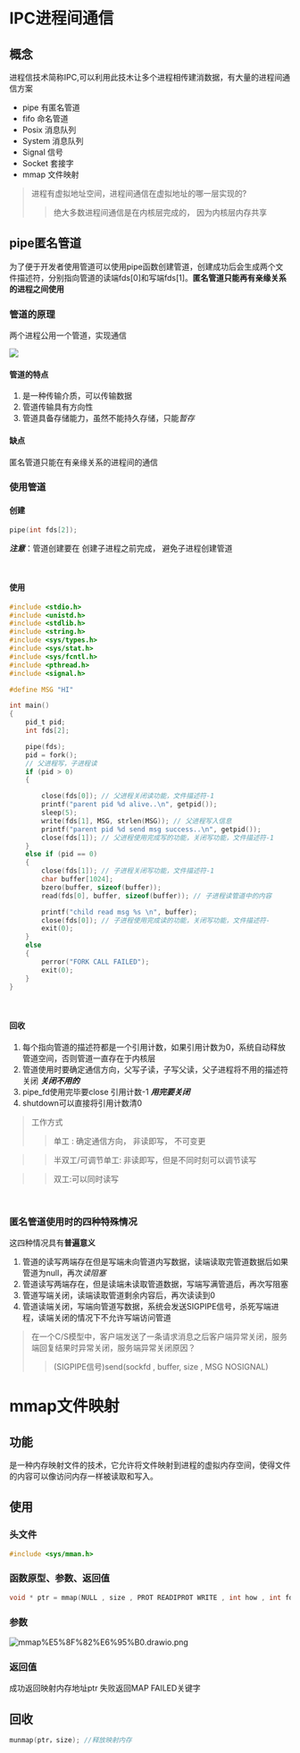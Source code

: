 # IPC进程间通信

## 概念

进程信技术简称IPC,可以利用此技木让多个进程相传建消数据，有大量的进程间通信方案

* pipe 有匿名管道
* fifo 命名管道
* Posix 消息队列
* System 消息队列
* Signal 信号
* Socket 套接字
* mmap 文件映射

>进程有虚拟地址空间，进程间通信在虚拟地址的哪一层实现的?
>>绝大多数进程间通信是在内核层完成的， 因为内核层内存共享

## pipe匿名管道

为了便于开发者使用管道可以使用pipe函数创建管道，创建成功后会生成两个文件描述符，分别指向管道的读端fds[0]和写端fds[1]。**匿名管道只能再有亲缘关系的进程之间使用**

### 管道的原理

两个进程公用一个管道，实现通信

![](https://liuhao-aliyun-oss.oss-cn-beijing.aliyuncs.com/1686717339460.png)

#### 管道的特点

1. 是一种传输介质，可以传输数据
2. 管道传输具有方向性
3. 管道具备存储能力，虽然不能持久存储，只能*暂存*

#### 缺点

匿名管道只能在有亲缘关系的进程间的通信

### 使用管道

#### 创建

```C
pipe(int fds[2]);
```

***注意***：管道创建要在 创建子进程之前完成， 避免子进程创建管道

<br>

#### 使用

```C
#include <stdio.h>
#include <unistd.h>
#include <stdlib.h>
#include <string.h>
#include <sys/types.h>
#include <sys/stat.h>
#include <sys/fcntl.h>
#include <pthread.h>
#include <signal.h>

#define MSG "HI"

int main()
{
    pid_t pid;
    int fds[2];

    pipe(fds);
    pid = fork();
    // 父进程写，子进程读
    if (pid > 0)
    {

        close(fds[0]); // 父进程关闭读功能，文件描述符-1
        printf("parent pid %d alive..\n", getpid());
        sleep(5);
        write(fds[1], MSG, strlen(MSG)); // 父进程写入信息
        printf("parent pid %d send msg success..\n", getpid());
        close(fds[1]); // 父进程使用完成写的功能，关闭写功能，文件描述符-1
    }
    else if (pid == 0)
    {
        close(fds[1]); // 子进程关闭写功能，文件描述符-1
        char buffer[1024];
        bzero(buffer, sizeof(buffer));
        read(fds[0], buffer, sizeof(buffer)); // 子进程读管道中的内容

        printf("child read msg %s \n", buffer);
        close(fds[0]); // 子进程使用完成读的功能，关闭写功能，文件描述符-
        exit(0);
    }
    else
    {
        perror("FORK CALL FAILED");
        exit(0);
    }
}
```

<br>

#### 回收

1. 每个指向管道的描述符都是一个引用计数，如果引用计数为0，系统自动释放管道空间，否则管道一直存在于内核层
2. 管道使用时要确定通信方向，父写子读，子写父读，父子进程将不用的描述符关闭 ***关闭不用的***
3. pipe_fd使用完毕要close 引用计数-1 ***用完要关闭***
4. shutdown可以直接将引用计数清0

>工作方式
>>单工 : 确定通信方向， 非读即写， 不可变更

>>半双工/可调节单工: 非读即写，但是不同时刻可以调节读写

>>双工:可以同时读写

<br>

### 匿名管道使用时的四种特殊情况

这四种情况具有**普遍意义**

1. 管道的读写两端存在但是写端未向管道内写数据，读端读取完管道数据后如果管道为null，再次*读阻塞*
2. 管道读写两端存在，但是读端未读取管道数据，写端写满管道后，再次写阻塞
3. 管道写端关闭，读端读取管道剩余内容后，再次读读到0
4. 管道读端关闭，写端向管道写数据，系统会发送SIGPIPE信号，杀死写端进程，读端关闭的情况下不允许写端访问管道

>在一个C/S模型中，客户端发送了一条请求消息之后客户端异常关闭，服务端回复结果时异常关闭，服务端异常关闭原因？
>>(SIGPIPE信号)send(sockfd , buffer, size , MSG NOSIGNAL)


# mmap文件映射

## 功能

是一种内存映射文件的技术，它允许将文件映射到进程的虚拟内存空间，使得文件的内容可以像访问内存一样被读取和写入。

## 使用

### 头文件

```c
#include <sys/mman.h>
```

### 函数原型、参数、返回值

```c
void * ptr = mmap(NULL , size , PROT READIPROT WRITE , int how , int fd , 0);
```
### 参数

![mmap%E5%8F%82%E6%95%B0.drawio.png](https://liuhao-oss.oss-cn-beijing.aliyuncs.com/mmap%E5%8F%82%E6%95%B0.drawio.png)

### 返回值

成功返回映射内存地址ptr
失败返回MAP FAILED关键字

## 回收

```c
munmap(ptr，size); //释放映射内存
```